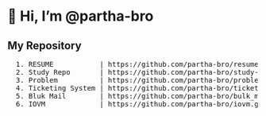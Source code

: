 # 👋 Hi, I’m @partha-bro

## My Repository

<pre>
  1. RESUME           | https://github.com/partha-bro/resume.git
  2. Study Repo       | https://github.com/partha-bro/study-repo.git
  3. Problem          | https://github.com/partha-bro/problem.git
  4. Ticketing System | https://github.com/partha-bro/ticketing_system.git
  5. Bluk Mail        | https://github.com/partha-bro/bulk_mail.git
  6. IOVM             | https://github.com/partha-bro/iovm.git
</pre>
